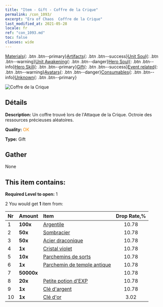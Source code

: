 ```yaml
---
title: "Item - Gift - Coffre de la Crique"
permalink: /con_1093/
excerpt: "Era of Chaos  Coffre de la Crique"
last_modified_at: 2021-05-28
locale: fr
ref: "con_1093.md"
toc: false
classes: wide
---
```

 [Materials](/ItemsFR/){: .btn .btn--primary}[Artifacts](/ItemsFR/Artifacts/){: .btn .btn--success}[Unit Soul](/ItemsFR/UnitSoul/){: .btn .btn--warning}[Unit Awakening](/ItemsFR/UnitAwakening/){: .btn .btn--danger}[Hero Soul](/ItemsFR/HeroSoul/){: .btn .btn--info}[Hero Skill](/ItemsFR/HeroSkill/){: .btn .btn--primary}[Gift](/ItemsFR/Gift/){: .btn .btn--success}[Event related](/ItemsFR/Events/){: .btn .btn--warning}[Avatars](/ItemsFR/Avatars/){: .btn .btn--danger}[Consumables](/ItemsFR/Consumables/){: .btn .btn--info}[Unknown](/ItemsFR/Unknown/){: .btn .btn--primary}

 ![Coffre de la Crique](/images/t/i_690021.png)

## Détails
 **Description:** Un coffre trouvé lors de l'Attaque de la Crique. Octroie des ressources précieuses aléatoires.

 **Quality:** <span style="color: #FF8C00">OK</span>

 **Type:** Gift

## Gather

  None

## This item contains:

 **Required Level to open:** 1

 2 You would get **1** item  from:

  | Nr | Amount |     Item    | Drop Rate,% |
  |:---|:-------|:------------|:---------:|
  | 1 |  **100x** | [Argentile](/ItemsFR/con_882/) | 10.78 | 
  | 2 |  **50x** | [Sombracier](/ItemsFR/con_881/) | 10.78 | 
  | 3 |  **50x** | [Acier draconique](/ItemsFR/con_880/) | 10.78 | 
  | 4 |  **1x** | [Cristal violet](/ItemsFR/con_720/) | 10.78 | 
  | 5 |  **10x** | [Parchemins de sorts](/ItemsFR/con_694/) | 10.78 | 
  | 6 |  **1x** | [Parchemin de temple antique](/ItemsFR/con_697/) | 10.78 | 
  | 7 |  **50000x** | <i class="fas fa-coins"/> | 10.78 | 
  | 8 |  **20x** | [Petite potion d'EXP](/ItemsFR/con_701/) | 10.78 | 
  | 9 |  **1x** | [Clé d'argent](/ItemsFR/con_693/) | 10.78 | 
  | 10 |  **1x** | [Clé d'or](/ItemsFR/con_783/) | 3.02 | 
